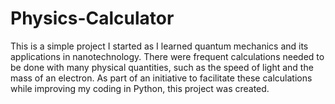 # Physics-Calculator

This is a simple project I started as I learned quantum mechanics and its applications in nanotechnology. There were frequent calculations needed to be done with many physical quantities, such as the speed of light and the mass of an electron. As part of an initiative to facilitate these calculations while improving my coding in Python, this project was created. 

